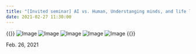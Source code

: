 ```yaml
---
title: "[Invited seminar] AI vs. Human, Understanging minds, and life lessions (이수영 교수님, KAIST)"
date: 2021-02-27 11:30:00
---
```


{{<format col image-space>}}
![Image](//bspl.korea.ac.kr/Board/Members_Only/Research_Materials/Education/invited_seminar/ProfLeeSY_KAIST/BSPL_seminar_ProfLeeSY_21feb26_1.png#50) 
![Image](//bspl.korea.ac.kr/Board/Members_Only/Research_Materials/Education/invited_seminar/ProfLeeSY_KAIST/BSPL_seminar_ProfLeeSY_21feb26_2.png#50) 
![Image](//bspl.korea.ac.kr/Board/Members_Only/Research_Materials/Education/invited_seminar/ProfLeeSY_KAIST/BSPL_seminar_ProfLeeSY_21feb26_3.png#50) 
![Image](//bspl.korea.ac.kr/Board/Members_Only/Research_Materials/Education/invited_seminar/ProfLeeSY_KAIST/BSPL_seminar_ProfLeeSY_21feb26_4.png#50) 
![Image](//bspl.korea.ac.kr/Board/Members_Only/Research_Materials/Education/invited_seminar/ProfLeeSY_KAIST/BSPL_seminar_ProfLeeSY_21feb26.png#50) 
{{</format>}}

Feb. 26, 2021

